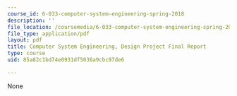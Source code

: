 ```yaml
---
course_id: 6-033-computer-system-engineering-spring-2018
description: ''
file_location: /coursemedia/6-033-computer-system-engineering-spring-2018/85a82c1bd74e0931df5036a9cbc97de6_MIT6_033S18dpr.pdf
file_type: application/pdf
layout: pdf
title: Computer System Engineering, Design Project Final Report
type: course
uid: 85a82c1bd74e0931df5036a9cbc97de6

---
```

None